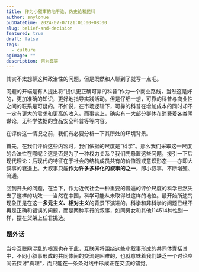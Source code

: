 ```yaml
---
title: 作为小叙事的地平论、伪史论和民科
author: snylonue
pubDatetime: 2024-07-07T21:01:00+08:00
slug: belief-and-decision
featured: true
draft: false
tags:
  - culture 
ogImage: ""
description: 何为真实
---
```


其实不太想聊这种政治性的问题，但是既然和人聊到了就写一点吧。

问题的开端是有人提出将“提供更正确可靠的科普”作为一个商业路线，当然这是好的，更加准确的知识，更好地指导实践活动。但是仔细一想，可靠的科普与商业性之间的联系是可疑的。不如说，在市场逻辑下，可靠的科普在增加成本的同时却不一定有更大的需求和更高的收入。而事实上，确实有一大部分群体在消费着各类阴谋论，无科学依据的食品安全科普等等内容。

在评价这一情况之前，我们有必要分析一下其所处的环境背景。

首先，在我们评价这些内容时，我们依据的尺度是“科学”。那么我们采取这一尺度的合法性在哪呢？这是否是为了一种权力关系？我们先悬置这些问题，援引一下后现代理论：后现代的特征在于社会的结构成员共有的价值观或意识形态——亦即大叙事的衰退上。大叙事只能**作为许多多样化的叙事的之一**，即小叙事，不断增殖、流通。

回到开头的问题，在当下，作为近代社会一种重要的普遍的评价尺度的科学已然失去了这样的功效——当然在中国，科学可能从未取得过这样的地位。最开始所述的现象正是在这一**多元主义、相对主义**的背景下演进的。科学和非科学的问题已经不再是正确和错误的问题，而是两种平行的叙事，如同男女和其他114514种性别一样，摆在货架上任君挑选。

### 题外话

当今互联网混乱的根源也在于此，互联网将围绕这些小叙事形成的共同体囊括其中，不同小叙事形成的共同体间的交流是困难的，也就意味着我们缺乏一个讨论空间去探讨”真理“，而只能在一条条对线中形成正在交流的错觉。
